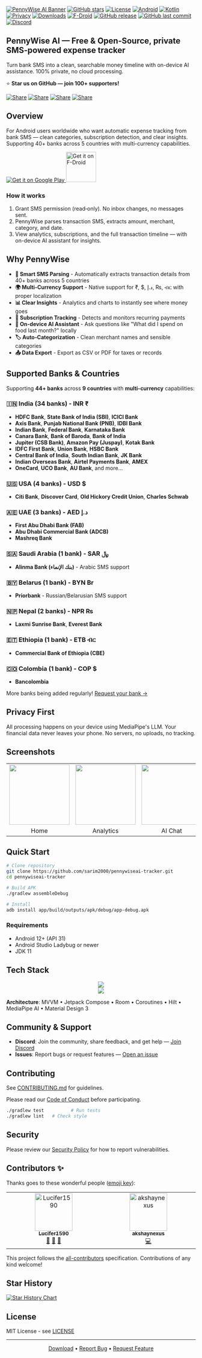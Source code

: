 <a name="top"></a>
[![PennyWise AI Banner](banner.png)](https://github.com/sarim2000/pennywiseai-tracker)
[![GitHub stars](https://img.shields.io/github/stars/sarim2000/pennywiseai-tracker?style=social)](https://github.com/sarim2000/pennywiseai-tracker)
[![License](https://img.shields.io/badge/license-MIT-blue)](LICENSE)
[![Android](https://img.shields.io/badge/Android-12+-3DDC84)](https://developer.android.com/about/versions/12)
[![Kotlin](https://img.shields.io/badge/Kotlin-2.0.21-7F52FF)](https://kotlinlang.org/)
[![Privacy](https://img.shields.io/badge/AI-100%25_On--Device-FF6B6B)](https://developers.google.com/mediapipe)
[![Downloads](https://img.shields.io/badge/Downloads-100+-green)](https://play.google.com/store/apps/details?id=com.pennywiseai.tracker)
[![F-Droid](https://img.shields.io/f-droid/v/com.pennywiseai.tracker?color=1976d2)](https://f-droid.org/packages/com.pennywiseai.tracker/)
[![GitHub release](https://img.shields.io/github/v/release/sarim2000/pennywiseai-tracker)](https://github.com/sarim2000/pennywiseai-tracker/releases)
[![GitHub last commit](https://img.shields.io/github/last-commit/sarim2000/pennywiseai-tracker)](https://github.com/sarim2000/pennywiseai-tracker/commits)
[![Discord](https://img.shields.io/badge/Discord-Join_Community-5865F2)](https://discord.gg/H3xWeMWjKQ)

## PennyWise AI — Free & Open‑Source, private SMS‑powered expense tracker

Turn bank SMS into a clean, searchable money timeline with on-device AI assistance. 100% private, no cloud processing.


⭐ **Star us on GitHub — join 100+ supporters!**

[![Share](https://img.shields.io/badge/share-000000?logo=x&logoColor=white)](https://x.com/intent/tweet?text=Check%20out%20PennyWise%20AI%20-%20Privacy-first%20expense%20tracker%20with%20on-device%20AI:%20https://github.com/sarim2000/pennywiseai-tracker%20%23Android%20%23PrivacyFirst%20%23OnDeviceAI)
[![Share](https://img.shields.io/badge/share-0A66C2?logo=linkedin&logoColor=white)](https://www.linkedin.com/sharing/share-offsite/?url=https://github.com/sarim2000/pennywiseai-tracker)
[![Share](https://img.shields.io/badge/share-FF4500?logo=reddit&logoColor=white)](https://www.reddit.com/submit?title=PennyWise%20AI%20-%20Privacy-first%20expense%20tracker&url=https://github.com/sarim2000/pennywiseai-tracker)
[![Share](https://img.shields.io/badge/share-0088CC?logo=telegram&logoColor=white)](https://t.me/share/url?url=https://github.com/sarim2000/pennywiseai-tracker&text=Check%20out%20PennyWise%20AI)

## Overview

For Android users worldwide who want automatic expense tracking from bank SMS — clean categories, subscription detection, and clear insights. Supporting 40+ banks across 5 countries with multi-currency capabilities.

<a href="https://play.google.com/store/apps/details?id=com.pennywiseai.tracker">
  <img src="https://img.shields.io/badge/GET_IT_ON-Google_Play-00875F?style=for-the-badge&logo=google-play&logoColor=white" alt="Get it on Google Play" />
</a>
<a href="https://f-droid.org/packages/com.pennywiseai.tracker">
  <img src="https://fdroid.gitlab.io/artwork/badge/get-it-on.png" alt="Get it on F-Droid" height="80">
</a>

### How it works

1. Grant SMS permission (read‑only). No inbox changes, no messages sent.
2. PennyWise parses transaction SMS, extracts amount, merchant, category, and date.
3. View analytics, subscriptions, and the full transaction timeline — with on-device AI assistant for insights.

## Why PennyWise

- **🤖 Smart SMS Parsing** - Automatically extracts transaction details from 40+ banks across 5 countries
- **🌍 Multi-Currency Support** - Native support for ₹, $, د.إ, ₨, ብር with proper localization
- **📊 Clear Insights** - Analytics and charts to instantly see where money goes
- **🔄 Subscription Tracking** - Detects and monitors recurring payments
- **💬 On-device AI Assistant** - Ask questions like "What did I spend on food last month?" locally
- **🏷️ Auto‑Categorization** - Clean merchant names and sensible categories
- **📤 Data Export** - Export as CSV or PDF for taxes or records

## Supported Banks & Countries

Supporting **44+ banks** across **9 countries** with **multi-currency** capabilities:

### 🇮🇳 India (34 banks) - INR ₹
- **HDFC Bank**, **State Bank of India (SBI)**, **ICICI Bank**
- **Axis Bank**, **Punjab National Bank (PNB)**, **IDBI Bank**
- **Indian Bank**, **Federal Bank**, **Karnataka Bank**
- **Canara Bank**, **Bank of Baroda**, **Bank of India**
- **Jupiter (CSB Bank)**, **Amazon Pay (Juspay)**, **Kotak Bank**
- **IDFC First Bank**, **Union Bank**, **HSBC Bank**
- **Central Bank of India**, **South Indian Bank**, **JK Bank**
- **Indian Overseas Bank**, **Airtel Payments Bank**, **AMEX**
- **OneCard**, **UCO Bank**, **AU Bank**, and more...

### 🇺🇸 USA (4 banks) - USD $
- **Citi Bank**, **Discover Card**, **Old Hickory Credit Union**, **Charles Schwab**

### 🇦🇪 UAE (3 banks) - AED د.إ
- **First Abu Dhabi Bank (FAB)**
- **Abu Dhabi Commercial Bank (ADCB)**
- **Mashreq Bank**

### 🇸🇦 Saudi Arabia (1 bank) - SAR ﷼
- **Alinma Bank (بنك الإنماء)** - Arabic SMS support

### 🇧🇾 Belarus (1 bank) - BYN Br
- **Priorbank** - Russian/Belarusian SMS support

### 🇳🇵 Nepal (2 banks) - NPR ₨
- **Laxmi Sunrise Bank**, **Everest Bank**

### 🇪🇹 Ethiopia (1 bank) - ETB ብር
- **Commercial Bank of Ethiopia (CBE)**

### 🇨🇴 Colombia (1 bank) - COP $
- **Bancolombia**

More banks being added regularly! [Request your bank →](https://github.com/sarim2000/pennywiseai-tracker/issues/new?template=bank_support_request.md)

## Privacy First

All processing happens on your device using MediaPipe's LLM. Your financial data never leaves your phone. No servers, no uploads, no tracking.

## Screenshots

<table>
<tr>
<td><img src="screenshots/home.png" width="160"/></td>
<td><img src="screenshots/analytics-v2.png" width="160"/></td>
<td><img src="screenshots/chat.png" width="160"/></td>
<td><img src="screenshots/subscription-v2.png" width="160"/></td>
<td><img src="screenshots/transactions.png" width="160"/></td>
</tr>
<tr>
<td align="center">Home</td>
<td align="center">Analytics</td>
<td align="center">AI Chat</td>
<td align="center">Subscriptions</td>
<td align="center">Transactions</td>
</tr>
</table>

## Quick Start

```bash
# Clone repository
git clone https://github.com/sarim2000/pennywiseai-tracker.git
cd pennywiseai-tracker

# Build APK
./gradlew assembleDebug

# Install
adb install app/build/outputs/apk/debug/app-debug.apk
```

### Requirements

- Android 12+ (API 31)
- Android Studio Ladybug or newer
- JDK 11

## Tech Stack

<p align="center">
  <img src="https://skillicons.dev/icons?i=kotlin,androidstudio,materialui" /><br>
  <img src="https://skillicons.dev/icons?i=hilt,room,coroutines" />
</p>

**Architecture**: MVVM • Jetpack Compose • Room • Coroutines • Hilt • MediaPipe AI • Material Design 3

## Community & Support

- **Discord**: Join the community, share feedback, and get help — [Join Discord](https://discord.gg/H3xWeMWjKQ)
- **Issues**: Report bugs or request features — [Open an issue](https://github.com/sarim2000/pennywiseai-tracker/issues)

## Contributing

See [CONTRIBUTING.md](CONTRIBUTING.md) for guidelines.

Please read our [Code of Conduct](CODE_OF_CONDUCT.md) before participating.

```bash
./gradlew test          # Run tests
./gradlew lint   # Check style
```

## Security

Please review our [Security Policy](SECURITY.md) for how to report vulnerabilities.

## Contributors ✨

Thanks goes to these wonderful people ([emoji key](https://allcontributors.org/docs/en/emoji-key)):

<!-- ALL-CONTRIBUTORS-LIST:START - Do not remove or modify this section -->
<!-- prettier-ignore-start -->
<!-- markdownlint-disable -->
<table>
  <tbody>
    <tr>
      <td align="center" valign="top" width="14.28%"><a href="https://github.com/Lucifer1590"><img src="https://avatars.githubusercontent.com/Lucifer1590?v=4&s=100" width="100px;" alt="Lucifer1590"/><br /><sub><b>Lucifer1590</b></sub></a><br /><a href="#community-Lucifer1590" title="Community Management">👥</a> <a href="https://github.com/sarim2000/pennywiseai-tracker/issues?q=author%3ALucifer1590" title="Bug reports">🐛</a> <a href="#userTesting-Lucifer1590" title="User Testing">📓</a></td>
      <td align="center" valign="top" width="14.28%"><a href="https://github.com/akshaynexus"><img src="https://avatars.githubusercontent.com/akshaynexus?v=4&s=100" width="100px;" alt="akshaynexus"/><br /><sub><b>akshaynexus</b></sub></a><br /><a href="https://github.com/sarim2000/pennywiseai-tracker/commits?author=akshaynexus" title="Code">💻</a></td>
    </tr>
  </tbody>
</table>

<!-- markdownlint-restore -->
<!-- prettier-ignore-end -->

<!-- ALL-CONTRIBUTORS-LIST:END -->

This project follows the [all-contributors](https://github.com/all-contributors/all-contributors) specification. Contributions of any kind welcome!

## Star History

[![Star History Chart](https://api.star-history.com/svg?repos=sarim2000/pennywiseai-tracker&type=Date)](https://star-history.com/#sarim2000/pennywiseai-tracker&Date)

## License

MIT License - see [LICENSE](LICENSE)

---

<p align="center">
<a href="https://github.com/sarim2000/pennywiseai-tracker/releases">Download</a> •
<a href="https://github.com/sarim2000/pennywiseai-tracker/issues">Report Bug</a> •
<a href="https://github.com/sarim2000/pennywiseai-tracker/issues">Request Feature</a>
</p>
